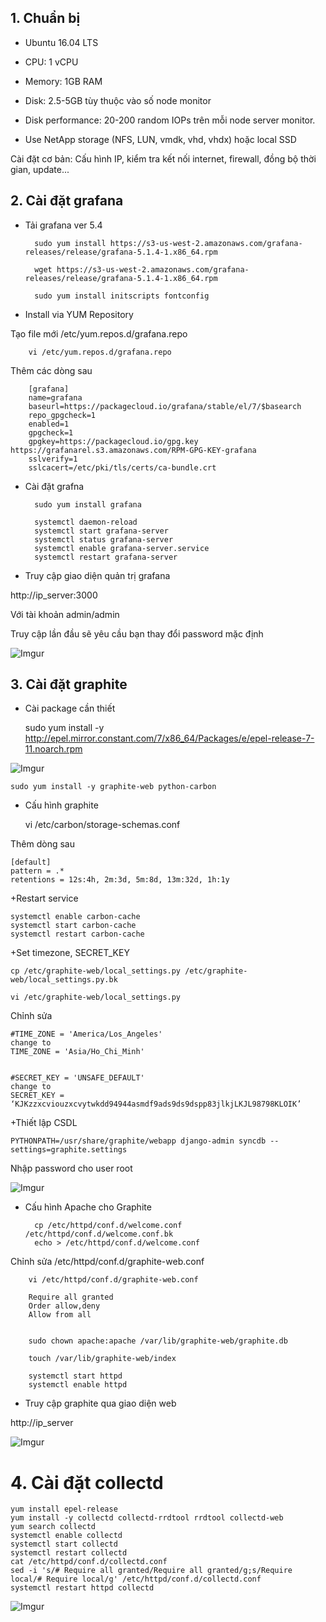 ## 1. Chuẩn bị ##

+ Ubuntu 16.04 LTS

+ CPU: 1 vCPU

+ Memory: 1GB RAM

+ Disk: 2.5-5GB tùy thuộc vào số node monitor

+ Disk performance: 20-200 random IOPs trên mỗi node server monitor.

+ Use NetApp storage (NFS, LUN, vmdk, vhd, vhdx) hoặc local SSD

Cài đặt cơ bản: Cấu hình IP, kiểm tra kết nối internet, firewall, đồng bộ thời gian, update...

## 2. Cài đặt grafana ##

- Tải grafana ver 5.4

        sudo yum install https://s3-us-west-2.amazonaws.com/grafana-releases/release/grafana-5.1.4-1.x86_64.rpm

        wget https://s3-us-west-2.amazonaws.com/grafana-releases/release/grafana-5.1.4-1.x86_64.rpm

        sudo yum install initscripts fontconfig

- Install via YUM Repository

Tạo file mới /etc/yum.repos.d/grafana.repo

        vi /etc/yum.repos.d/grafana.repo

Thêm các dòng sau

        [grafana]
        name=grafana
        baseurl=https://packagecloud.io/grafana/stable/el/7/$basearch
        repo_gpgcheck=1
        enabled=1
        gpgcheck=1
        gpgkey=https://packagecloud.io/gpg.key https://grafanarel.s3.amazonaws.com/RPM-GPG-KEY-grafana
        sslverify=1
        sslcacert=/etc/pki/tls/certs/ca-bundle.crt
- Cài đặt grafna 

        sudo yum install grafana

        systemctl daemon-reload
        systemctl start grafana-server
        systemctl status grafana-server
        systemctl enable grafana-server.service
        systemctl restart grafana-server

- Truy cập giao diện quản trị grafana

http://ip_server:3000 

Với tài khoản admin/admin

Truy cập lần đầu sẽ yêu cầu bạn thay đổi password mặc định

![Imgur](https://i.imgur.com/sUcOpjv.png)

## 3. Cài đặt graphite ##

- Cài package cần thiết

    sudo yum install -y http://epel.mirror.constant.com/7/x86_64/Packages/e/epel-release-7-11.noarch.rpm

![Imgur](https://i.imgur.com/6dEnjA0.png)

    sudo yum install -y graphite-web python-carbon

- Cấu hình graphite

    vi /etc/carbon/storage-schemas.conf

Thêm dòng sau

    [default]
    pattern = .*
    retentions = 12s:4h, 2m:3d, 5m:8d, 13m:32d, 1h:1y

+Restart service

    systemctl enable carbon-cache
    systemctl start carbon-cache
    systemctl restart carbon-cache

+Set timezone, SECRET_KEY

    cp /etc/graphite-web/local_settings.py /etc/graphite-web/local_settings.py.bk

    vi /etc/graphite-web/local_settings.py

Chỉnh sửa

    #TIME_ZONE = 'America/Los_Angeles'
    change to 
    TIME_ZONE = 'Asia/Ho_Chi_Minh'
 

    #SECRET_KEY = 'UNSAFE_DEFAULT'
    change to 
    SECRET_KEY = ‘KJKzzxcviouzxcvytwkdd94944asmdf9ads9ds9dspp83jlkjLKJL98798KLOIK’

+Thiết lập CSDL

    PYTHONPATH=/usr/share/graphite/webapp django-admin syncdb --settings=graphite.settings

Nhập password cho user root

![Imgur](https://i.imgur.com/Qbvr9T4.png)

- Cấu hình Apache cho Graphite

        cp /etc/httpd/conf.d/welcome.conf /etc/httpd/conf.d/welcome.conf.bk
        echo > /etc/httpd/conf.d/welcome.conf

Chỉnh sửa /etc/httpd/conf.d/graphite-web.conf

        vi /etc/httpd/conf.d/graphite-web.conf

        Require all granted
        Order allow,deny
        Allow from all


        sudo chown apache:apache /var/lib/graphite-web/graphite.db

        touch /var/lib/graphite-web/index

        systemctl start httpd  
        systemctl enable httpd

- Truy cập graphite qua giao diện web

http://ip_server

![Imgur](https://i.imgur.com/j0XFslz.png)


# 4. Cài đặt collectd #

    yum install epel-release
    yum install -y collectd collectd-rrdtool rrdtool collectd-web
    yum search collectd
    systemctl enable collectd
    systemctl start collectd
    systemctl restart collectd
    cat /etc/httpd/conf.d/collectd.conf 
    sed -i 's/# Require all granted/Require all granted/g;s/Require local/# Require local/g' /etc/httpd/conf.d/collectd.conf 
    systemctl restart httpd collectd


![Imgur](https://i.imgur.com/XeoS7LR.png)



